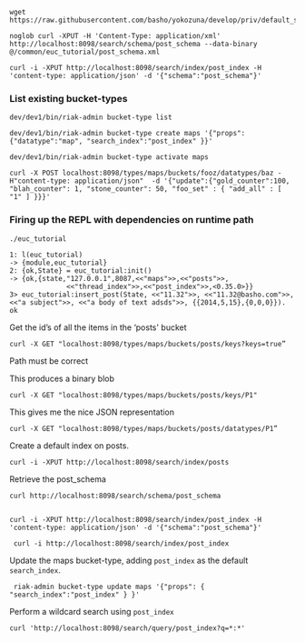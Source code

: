 
```
wget https://raw.githubusercontent.com/basho/yokozuna/develop/priv/default_schema.xml
```

```
noglob curl -XPUT -H 'Content-Type: application/xml'  http://localhost:8098/search/schema/post_schema --data-binary @/common/euc_tutorial/post_schema.xml
```

```
curl -i -XPUT http://localhost:8098/search/index/post_index -H 'content-type: application/json' -d '{"schema":"post_schema"}'
```

### List existing bucket-types 

```
dev/dev1/bin/riak-admin bucket-type list
```

```
dev/dev1/bin/riak-admin bucket-type create maps '{"props":{"datatype":"map", "search_index":"post_index" }}'
```
```
dev/dev1/bin/riak-admin bucket-type activate maps
```
```
curl -X POST localhost:8098/types/maps/buckets/fooz/datatypes/baz -H"content-type: application/json"  -d '{"update":{"gold_counter":100, "blah_counter": 1, "stone_counter": 50, "foo_set" : { "add_all" : [ "1" ] }}}'
```

### Firing up the REPL with dependencies on runtime path

```
./euc_tutorial

1: l(euc_tutorial)
-> {module,euc_tutorial}
2: {ok,State} = euc_tutorial:init()
-> {ok,{state,"127.0.0.1",8087,<<"maps">>,<<"posts">>,
              <<"thread_index">>,<<"post_index">>,<0.35.0>}}
3> euc_tutorial:insert_post(State, <<"11.32">>, <<"11.32@basho.com">>,<<"a subject">>, <<"a body of text adsds">>, {{2014,5,15},{0,0,0}}).
ok
```

Get the id’s of all the items in the ‘posts' bucket

```
curl -X GET "localhost:8098/types/maps/buckets/posts/keys?keys=true”
```
Path must be correct

This produces a binary blob
```
curl -X GET "localhost:8098/types/maps/buckets/posts/keys/P1"
```

This gives me the nice JSON representation

    curl -X GET "localhost:8098/types/maps/buckets/posts/datatypes/P1”

Create a default index on posts.

    curl -i -XPUT http://localhost:8098/search/index/posts
    
Retrieve the post_schema

    curl http://localhost:8098/search/schema/post_schema


    curl -i -XPUT http://localhost:8098/search/index/post_index -H 'content-type: application/json' -d '{"schema":"post_schema"}'
    
     curl -i http://localhost:8098/search/index/post_index
     
Update the maps bucket-type, adding `post_index` as the default `search_index`.

     riak-admin bucket-type update maps '{"props": { "search_index":"post_index" } }'           


Perform a wildcard search using `post_index`

    curl 'http://localhost:8098/search/query/post_index?q=*:*'
